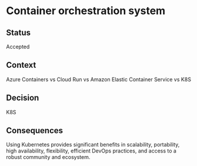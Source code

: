 # Container orchestration system

## Status

Accepted

## Context

Azure Containers vs Cloud Run vs Amazon Elastic Container Service vs K8S

## Decision

K8S

## Consequences

Using Kubernetes provides significant benefits in scalability, portability, high availability, flexibility, efficient DevOps practices, and access to a robust community and ecosystem.